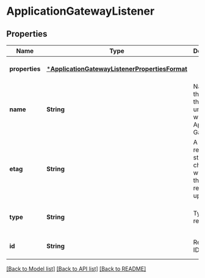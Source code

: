 # ApplicationGatewayListener


## Properties
Name | Type | Description | Notes
------------ | ------------- | ------------- | -------------
**properties** | [***ApplicationGatewayListenerPropertiesFormat**](ApplicationGatewayListenerPropertiesFormat.md) |  | [optional] [default to nothing]
**name** | **String** | Name of the listener that is unique within an Application Gateway. | [optional] [default to nothing]
**etag** | **String** | A unique read-only string that changes whenever the resource is updated. | [optional] [readonly] [default to nothing]
**type** | **String** | Type of the resource. | [optional] [readonly] [default to nothing]
**id** | **String** | Resource ID. | [optional] [default to nothing]


[[Back to Model list]](../README.md#models) [[Back to API list]](../README.md#api-endpoints) [[Back to README]](../README.md)


